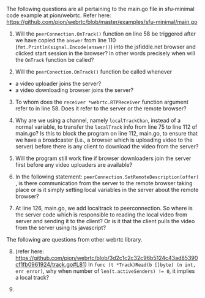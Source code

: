 The following questions are all pertaining to the main.go file in sfu-minimal code example at pion/webrtc. Refer here: https://github.com/pion/webrtc/blob/master/examples/sfu-minimal/main.go 

1. Will the `peerConnection.OnTrack()` function on line 58 be triggered after we have copied the `answer` from line 110 (`fmt.Println(signal.Encode(answer))`) into the jsfiddle.net browser and clicked start session in the browser? In other words precisely when will the `OnTrack` function be called?

2. Will the `peerConection.OnTrack()` function be called whenever 
- a video uploader joins the server?
- a video downloading browser joins the server?

3. To whom does the `receiver *webrtc.RTPReceiver` function argument refer to in line 58. Does it refer to the server or the remote browser?

4. Why are we using a channel, namely `localTrackChan`, instead of a normal variable, to transfer the `localTrack` info from line 75 to line 112 of main.go? Is this to block the program on line 112, main.go, to ensure that we have a broadcaster (i.e., a browser which is uploading video to the server) before there is any client to download the video from the server?

5. Will the program still work fine if browser downloaders join the server first before any video uploaders are available?

6. In the following statement: `peerConnection.SetRemoteDescription(offer)` , is there communication from the server to the remote browser taking place or is it simply setting local variables in the server about the remote browser?

7. At line 126, main.go, we add localtrack to peerconnection. So where is the server code which is responsible to reading the local video from server and sending it to the client? Or is it that the client pulls the video from the server using its javascript?  


The following are questions from other webrtc library.

8.  (refer here: https://github.com/pion/webrtc/blob/3d2c1c2c32c96b5124c43ad85390cf1fb0961924/track.go#L81) In `func (t *Track)Read(b []byte) (n int, err error)`, why when number of `len(t.activeSenders) != 0`, it implies a local track?

9. 